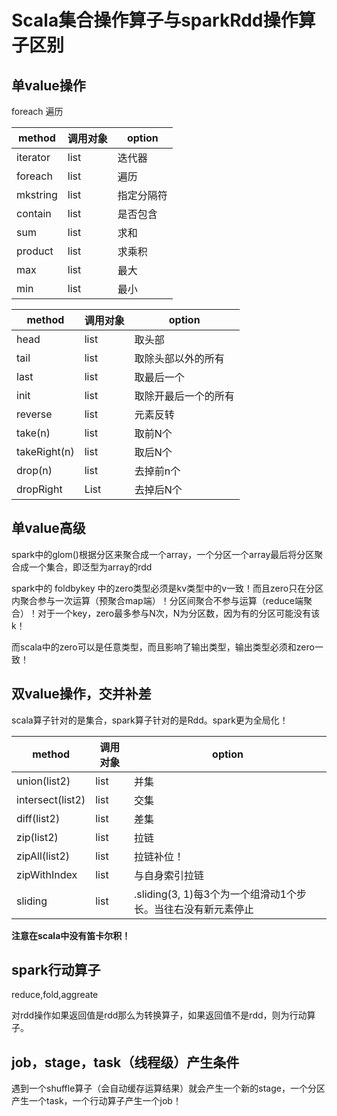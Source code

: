 # Scala集合操作算子与sparkRdd操作算子区别

## 单value操作

foreach 遍历  

| method   | 调用对象 | option     |
| -------- | -------- | ---------- |
| iterator | list     | 迭代器     |
| foreach  | list     | 遍历       |
| mkstring | list     | 指定分隔符 |
| contain  | list     | 是否包含   |
| sum      | list     | 求和       |
| product  | list     | 求乘积     |
| max      | list     | 最大       |
| min      | list     | 最小       |

| method       | 调用对象 | option               |
| ------------ | -------- | -------------------- |
| head         | list     | 取头部               |
| tail         | list     | 取除头部以外的所有   |
| last         | list     | 取最后一个           |
| init         | list     | 取除开最后一个的所有 |
| reverse      | list     | 元素反转             |
| take(n)      | list     | 取前N个              |
| takeRight(n) | list     | 取后N个              |
| drop(n)      | list     | 去掉前n个            |
| dropRight    | List     | 去掉后N个            |



## **单value高级**

spark中的glom()根据分区来聚合成一个array，一个分区一个array最后将分区聚合成一个集合，即泛型为array的rdd

spark中的 foldbykey 中的zero类型必须是kv类型中的v一致！而且zero只在分区内聚合参与一次运算（预聚合map端）！分区间聚合不参与运算（reduce端聚合）！对于一个key，zero最多参与N次，N为分区数，因为有的分区可能没有该k！

而scala中的zero可以是任意类型，而且影响了输出类型，输出类型必须和zero一致！











## 双value操作，交并补差

scala算子针对的是集合，spark算子针对的是Rdd。spark更为全局化！

| method           | 调用对象 | option                                                       |
| ---------------- | -------- | ------------------------------------------------------------ |
| union(list2)     | list     | 并集                                                         |
| intersect(list2) | list     | 交集                                                         |
| diff(list2)      | list     | 差集                                                         |
| zip(list2)       | list     | 拉链                                                         |
| zipAll(list2)    | list     | 拉链补位！                                                   |
| zipWithIndex     | list     | 与自身索引拉链                                               |
| sliding          | list     | .sliding(3, 1)每3个为一个组滑动1个步长。当往右没有新元素停止 |

**注意在scala中没有笛卡尔积！**

## spark行动算子

reduce,fold,aggreate

对rdd操作如果返回值是rdd那么为转换算子，如果返回值不是rdd，则为行动算子。

## job，stage，task（线程级）产生条件

遇到一个shuffle算子（会自动缓存运算结果）就会产生一个新的stage，一个分区产生一个task，一个行动算子产生一个job！

